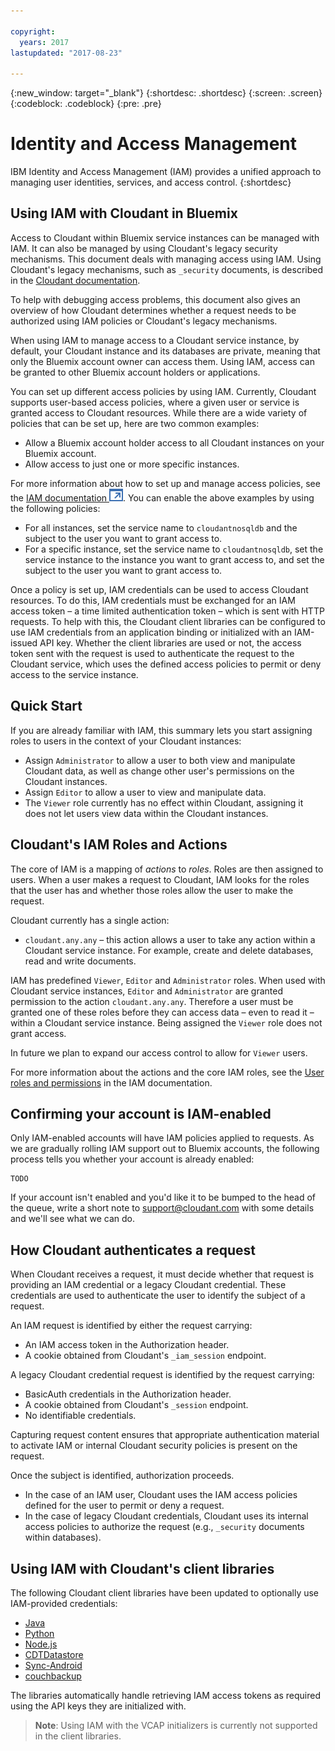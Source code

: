 ```yaml
---

copyright:
  years: 2017
lastupdated: "2017-08-23"

---
```


{:new_window: target="_blank"}
{:shortdesc: .shortdesc}
{:screen: .screen}
{:codeblock: .codeblock}
{:pre: .pre}

<!-- Acrolinx: 2017-MM-DD -->

# Identity and Access Management

IBM Identity and Access Management (IAM) provides a unified approach to managing
user identities,
services,
and access control.
{:shortdesc}

## Using IAM with Cloudant in Bluemix

Access to Cloudant within Bluemix service instances can be managed with IAM. It can also be managed by using
Cloudant's legacy security mechanisms. This document deals with managing
access using IAM. Using Cloudant's legacy mechanisms, such as `_security`
documents, is described in the [Cloudant documentation](../api/authorization.html).

To help with debugging access problems, this document also gives an overview
of how Cloudant determines whether a request needs to be authorized
using IAM policies or Cloudant's legacy mechanisms.

When using IAM to manage access to a Cloudant service instance, by default,
your Cloudant instance and its databases are private, meaning that only the
Bluemix account owner can access them. Using IAM, access can be granted to
other Bluemix account holders or applications.

You can set up different access policies by using IAM. Currently, Cloudant
supports user-based access policies, where a given user or service is
granted access to Cloudant resources. While there are a wide
variety of policies that can be set up, here are two common examples:

* Allow a Bluemix account holder access to all Cloudant instances on your
    Bluemix account.
* Allow access to just one or more specific instances.

For more information about how to set up and manage access policies,
see the [IAM documentation ![External link icon](../images/launch-glyph.svg "External link icon")](https://console.bluemix.net/docs/iam/iamusermanage.html#iamusermanage). 
You can enable the above examples by using the following policies:

* For all instances, set the service name to `cloudantnosqldb` and
    the subject to the user you want to grant access to.
* For a specific instance, set the service name to `cloudantnosqldb`, set the 
service instance to the instance you want to grant access to, and set the 
subject to the user you want to grant access to.

Once a policy is set up, IAM credentials can be used to access Cloudant
resources. To do this, IAM credentials must be exchanged for an IAM
access token – a time limited authentication token – which is sent
with HTTP requests. To help with this, the Cloudant client libraries can
be configured to use IAM credentials from an application binding or
initialized with an IAM-issued API key. Whether the client libraries are
used or not, the access token sent with the request is used to authenticate
the request to the Cloudant service, which uses the defined access
policies to permit or deny access to the service instance.

## Quick Start

If you are already familiar with IAM, this summary lets you start
assigning roles to users in the context of your Cloudant instances:

* Assign `Administrator` to allow a user to both view and manipulate Cloudant
    data, as well as change other user's permissions on the Cloudant
    instances.
* Assign `Editor` to allow a user to view and manipulate data.
* The `Viewer` role currently has no effect within Cloudant, assigning it
    does not let users view data within the Cloudant instances.

## Cloudant's IAM Roles and Actions

The core of IAM is a mapping of _actions_ to _roles_. Roles are then assigned
to users. When a user makes a request to Cloudant, IAM looks for the roles
that the user has and whether those roles allow the user to make the request.

Cloudant currently has a single action:

* `cloudant.any.any` – this action allows a user to take any action within
    a Cloudant service instance. For example, create and delete databases,
    read and write documents.

IAM has predefined `Viewer`, `Editor` and `Administrator` roles. When used with
Cloudant service instances, `Editor` and `Administrator` are granted permission
to the action `cloudant.any.any`. Therefore a user must be granted one of
these roles before they can access data – even to read it – within a Cloudant
service instance. Being assigned the `Viewer` role does not grant access.

In future we plan to expand our access control to allow for `Viewer` users.

For more information about the actions and the core IAM roles, see the
[User roles and permissions](https://console.bluemix.net/docs/iam/users_roles.html#userroles) in the IAM documentation.

## Confirming your account is IAM-enabled

Only IAM-enabled accounts will have IAM policies applied to requests.
As we are gradually rolling IAM support out to Bluemix accounts, the
following process tells you whether your account is already enabled:

```
TODO
```

If your account isn't enabled and you'd like it to be bumped to the
head of the queue, write a short note to <support@cloudant.com> with
some details and we'll see what we can do.

## How Cloudant authenticates a request

When Cloudant receives a request, it must decide whether that request is
providing an IAM credential or a legacy Cloudant credential. These
credentials are used to authenticate the user to identify the subject
of a request.

An IAM request is identified by either the request carrying:

* An IAM access token in the Authorization header.
* A cookie obtained from Cloudant's `_iam_session` endpoint.

A legacy Cloudant credential request is identified by the request carrying:

* BasicAuth credentials in the Authorization header.
* A cookie obtained from Cloudant's `_session` endpoint.
* No identifiable credentials.

Capturing request content ensures that appropriate
authentication material to activate IAM or internal Cloudant security
policies is present on the request.

Once the subject is identified, authorization proceeds.

* In the case of an IAM user, Cloudant uses the IAM access policies
    defined for the user to permit or deny a request.
* In the case of legacy Cloudant credentials, Cloudant uses its internal
    access policies to authorize the request (e.g., `_security` documents
    within databases).

## Using IAM with Cloudant's client libraries

The following Cloudant client libraries have been updated to optionally use
IAM-provided credentials:

* [Java](https://github.com/cloudant/java-cloudant/)
* [Python](https://github.com/cloudant/python-cloudant/)
* [Node.js](https://github.com/cloudant/nodejs-cloudant/)
* [CDTDatastore](https://github.com/cloudant/CDTDatastore/)
* [Sync-Android](https://github.com/cloudant/sync-android/)
* [couchbackup](https://github.com/cloudant/couchbackup/)

The libraries automatically handle retrieving IAM access
tokens as required using the API keys they are initialized with.

> **Note**: Using IAM with the VCAP initializers is currently not supported 
in the client libraries.


